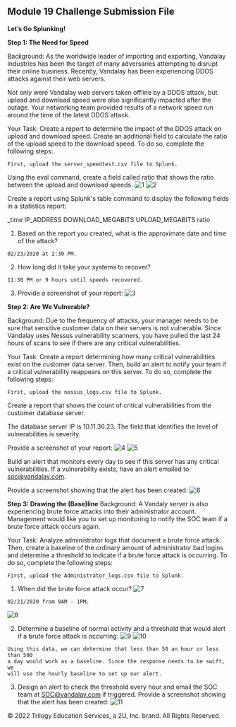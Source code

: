 ## Module 19 Challenge Submission File
**Let’s Go Splunking!**

**Step 1: The Need for Speed**

Background: As the worldwide leader of importing and exporting, Vandalay Industries has been the target of many adversaries attempting to disrupt their online business. Recently, Vandalay has been experiencing DDOS attacks against their web servers.

Not only were Vandalay web servers taken offline by a DDOS attack, but upload and download speed were also significantly impacted after the outage. Your networking team provided results of a network speed run around the time of the latest DDOS attack.

Your Task: Create a report to determine the impact of the DDOS attack on upload and download speed. Create an additional field to calculate the ratio of the upload speed to the download speed. To do so, complete the following steps:

```
First, upload the server_speedtest.csv file to Splunk.
```

Using the eval command, create a field called ratio that shows the ratio between the upload and download speeds.
![1](https://user-images.githubusercontent.com/113793122/219987532-f13ace85-0a5f-4cbc-84bb-7bd09a199e13.png)
![2](https://user-images.githubusercontent.com/113793122/219987583-6bdf0eed-dd76-4305-9913-60ba4a795d0d.png)

Create a report using Splunk's table command to display the following fields in a statistics report:

_time
IP_ADDRESS
DOWNLOAD_MEGABITS
UPLOAD_MEGABITS
ratio

1. Based on the report you created, what is the approximate date and time of the
    attack?
```
02/23/2020 at 2:30 PM.
```

2. How long did it take your systems to recover?
```
11:30 PM or 9 hours until speeds recovered.
```
3. Provide a screenshot of your report:
![3](https://user-images.githubusercontent.com/113793122/219987866-6dea6575-a9fd-4347-8ff9-9a60ecb1753e.png)

**Step 2: Are We Vulnerable?**

Background: Due to the frequency of attacks, your manager needs to be sure that sensitive customer data on their servers is not vulnerable. Since Vandalay uses Nessus vulnerability scanners, you have pulled the last 24 hours of scans to see if there are any critical vulnerabilities.

Your Task: Create a report determining how many critical vulnerabilities exist on the customer data server. Then, build an alert to notify your team if a critical vulnerability reappears on this server. To do so, complete the following steps:

```
First, upload the nessus_logs.csv file to Splunk.
```
Create a report that shows the count of critical vulnerabilities from the customer database server.

The database server IP is 10.11.36.23.
The field that identifies the level of vulnerabilities is severity.

Provide a screenshot of your report:
![4](https://user-images.githubusercontent.com/113793122/219988179-5ff4077e-6350-4bcf-b783-f9a16091562a.png)
![5](https://user-images.githubusercontent.com/113793122/219988182-59d6ea31-4e41-48ae-87e7-36c003b83a08.png)

Build an alert that monitors every day to see if this server has any critical vulnerabilities. If a vulnerability exists, have an alert emailed to soc@vandalay.com.

Provide a screenshot showing that the alert has been created:
![6](https://user-images.githubusercontent.com/113793122/219988345-e1df18cd-e50a-4721-829b-b67cfd3284d8.png)


**Step 3: Drawing the (Base)line**
Background: A Vandaly server is also experiencing brute force attacks into their administrator account. Management would like you to set up monitoring to notify the SOC team if a brute force attack occurs again.

Your Task: Analyze administrator logs that document a brute force attack. Then, create a baseline of the ordinary amount of administrator bad logins and determine a threshold to indicate if a brute force attack is occurring. To do so, complete the following steps:

```
First, upload the Administrator_logs.csv file to Splunk.
```

1. When did the brute force attack occur?
![7](https://user-images.githubusercontent.com/113793122/219988658-a8961244-05d5-466e-a58b-8f833554bb22.png)

```
02/21/2020 from 9AM - 1PM.
```
![8](https://user-images.githubusercontent.com/113793122/219988700-2cbf84ab-83fd-405e-8ae3-e6d65ddca8d5.png)

2. Determine a baseline of normal activity and a threshold that would alert if a brute
force attack is occurring: 
![9](https://user-images.githubusercontent.com/113793122/219988708-53f08712-2ec5-4875-9f81-84757a1861a5.png)
![10](https://user-images.githubusercontent.com/113793122/219988711-615810b1-2cf6-4e7c-b8b6-65a4780247fa.png)

```
Using this data, we can determine that less than 50 an hour or less than 500
a day would work as a baseline. Since the response needs to be swift, we
will use the hourly baseline to set up our alert.
```
3. Design an alert to check the threshold every hour and email the SOC team at SOC@vandalay.com if triggered. Provide a screenshot showing that the alert has been created:
![11](https://user-images.githubusercontent.com/113793122/219988723-f81ea5bd-c33b-4d52-bb0b-f04bed6643cc.png)

© 2022 Trilogy Education Services, a 2U, Inc. brand. All Rights Reserved.



